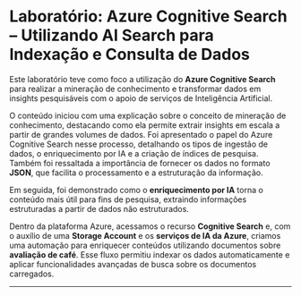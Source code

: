 # Laboratório: Azure Cognitive Search – Utilizando AI Search para Indexação e Consulta de Dados

Este laboratório teve como foco a utilização do **Azure Cognitive Search** para realizar a mineração de conhecimento e transformar dados em insights pesquisáveis com o apoio de serviços de Inteligência Artificial.

O conteúdo iniciou com uma explicação sobre o conceito de mineração de conhecimento, destacando como ela permite extrair insights em escala a partir de grandes volumes de dados. Foi apresentado o papel do Azure Cognitive Search nesse processo, detalhando os tipos de ingestão de dados, o enriquecimento por IA e a criação de índices de pesquisa. Também foi ressaltada a importância de fornecer os dados no formato **JSON**, que facilita o processamento e a estruturação da informação.

Em seguida, foi demonstrado como o **enriquecimento por IA** torna o conteúdo mais útil para fins de pesquisa, extraindo informações estruturadas a partir de dados não estruturados.

Dentro da plataforma Azure, acessamos o recurso **Cognitive Search** e, com o auxílio de uma **Storage Account** e os **serviços de IA da Azure**, criamos uma automação para enriquecer conteúdos utilizando documentos sobre **avaliação de café**. Esse fluxo permitiu indexar os dados automaticamente e aplicar funcionalidades avançadas de busca sobre os documentos carregados.

---
